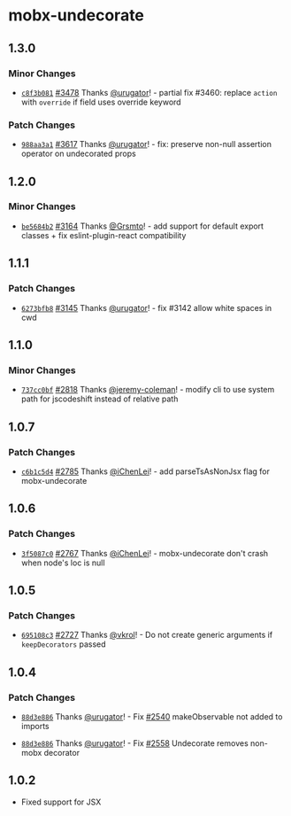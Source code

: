 # mobx-undecorate

## 1.3.0

### Minor Changes

-   [`c8f3b081`](https://github.com/mobxjs/mobx/commit/c8f3b0817fd74644e285909e2a40cea45a5cc013) [#3478](https://github.com/mobxjs/mobx/pull/3478) Thanks [@urugator](https://github.com/urugator)! - partial fix #3460: replace `action` with `override` if field uses override keyword

### Patch Changes

-   [`988aa3a1`](https://github.com/mobxjs/mobx/commit/988aa3a198f0e0fd33623cb21b33d75db6b2f70a) [#3617](https://github.com/mobxjs/mobx/pull/3617) Thanks [@urugator](https://github.com/urugator)! - fix: preserve non-null assertion operator on undecorated props

## 1.2.0

### Minor Changes

-   [`be5684b2`](https://github.com/mobxjs/mobx/commit/be5684b2421ab7c72bb9a2bdc2f40761e9c53c41) [#3164](https://github.com/mobxjs/mobx/pull/3164) Thanks [@Grsmto](https://github.com/Grsmto)! - add support for default export classes + fix eslint-plugin-react compatibility

## 1.1.1

### Patch Changes

-   [`6273bfb8`](https://github.com/mobxjs/mobx/commit/6273bfb8076347687010cbd046dc740f5744e691) [#3145](https://github.com/mobxjs/mobx/pull/3145) Thanks [@urugator](https://github.com/urugator)! - fix #3142 allow white spaces in cwd

## 1.1.0

### Minor Changes

-   [`737cc0bf`](https://github.com/mobxjs/mobx/commit/737cc0bf7ae787ec6c36e1550772a574f67e87d5) [#2818](https://github.com/mobxjs/mobx/pull/2818) Thanks [@jeremy-coleman](https://github.com/jeremy-coleman)! - modify cli to use system path for jscodeshift instead of relative path

## 1.0.7

### Patch Changes

-   [`c6b1c5d4`](https://github.com/mobxjs/mobx/commit/c6b1c5d4062c332cb09fcb6c64ec1d2dee69a7a2) [#2785](https://github.com/mobxjs/mobx/pull/2785) Thanks [@iChenLei](https://github.com/iChenLei)! - add parseTsAsNonJsx flag for mobx-undecorate

## 1.0.6

### Patch Changes

-   [`3f5087c0`](https://github.com/mobxjs/mobx/commit/3f5087c000cb92ef3c234af365db747e35487c10) [#2767](https://github.com/mobxjs/mobx/pull/2767) Thanks [@iChenLei](https://github.com/iChenLei)! - mobx-undecorate don't crash when node's loc is null

## 1.0.5

### Patch Changes

-   [`695108c3`](https://github.com/mobxjs/mobx/commit/695108c38d60a05cc9cef01b07e06109b1333017) [#2727](https://github.com/mobxjs/mobx/pull/2727) Thanks [@vkrol](https://github.com/vkrol)! - Do not create generic arguments if `keepDecorators` passed

## 1.0.4

### Patch Changes

-   [`88d3e886`](https://github.com/mobxjs/mobx/commit/88d3e88656ad0add08039ede42041102b895a95e) Thanks [@urugator](https://github.com/urugator)! - Fix [#2540](https://github.com/mobxjs/mobx/issues/2540) makeObservable not added to imports

*   [`88d3e886`](https://github.com/mobxjs/mobx/commit/88d3e88656ad0add08039ede42041102b895a95e) Thanks [@urugator](https://github.com/urugator)! - Fix [#2558](https://github.com/mobxjs/mobx/issues/2558) Undecorate removes non-mobx decorator

## 1.0.2

-   Fixed support for JSX
